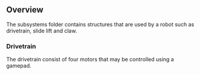 ## Overview
The subsystems folder contains structures that are used by a robot such as drivetrain, slide lift and claw.

### Drivetrain
The drivetrain consist of four motors that may be controlled using a gamepad.
